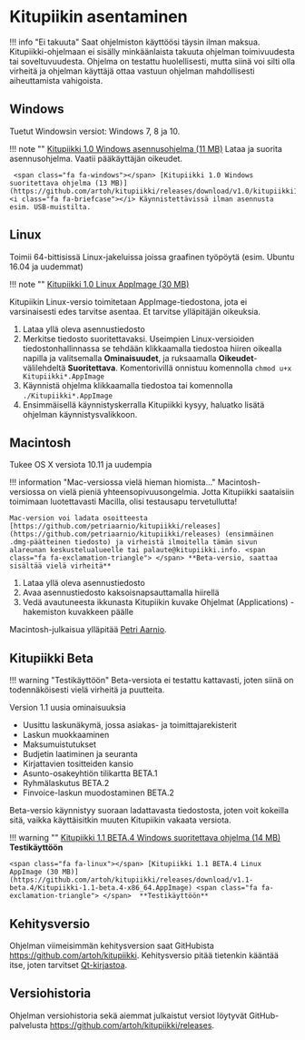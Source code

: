 # Kitupiikin asentaminen

!!! info "Ei takuuta"
    Saat ohjelmiston käyttöösi täysin ilman maksua.
    Kitupiikki-ohjelmaan ei sisälly minkäänlaista takuuta ohjelman toimivuudesta tai soveltuvuudesta. Ohjelma on testattu huolellisesti, mutta siinä voi silti olla virheitä ja ohjelman käyttäjä ottaa vastuun ohjelman mahdollisesti aiheuttamista vahigoista.

## <span class="fa fa-windows"></span> Windows

Tuetut Windowsin versiot: Windows 7, 8 ja 10.

!!! note ""
    <span class="fa fa-windows"></span> [Kitupiikki 1.0 Windows asennusohjelma (11 MB)](https://github.com/artoh/kitupiikki/releases/download/v1.0/kitupiikki-1.0-asennus.exe) <i class="fa fa-laptop"></i> Lataa ja suorita asennusohjelma. <i class="fa fa-user"></i> Vaatii pääkäyttäjän oikeudet.

     <span class="fa fa-windows"></span> [Kitupiikki 1.0 Windows suoritettava ohjelma (13 MB)](https://github.com/artoh/kitupiikki/releases/download/v1.0/kitupiikki1.0.exe) <i class="fa fa-briefcase"></i> Käynnistettävissä ilman asennusta esim. USB-muistilta.


## <span class="fa fa-linux"></span> Linux

Toimii 64-bittisissä Linux-jakeluissa joissa graafinen työpöytä (esim. Ubuntu 16.04 ja uudemmat)

!!! note ""
    <span class="fa fa-linux"></span> [Kitupiikki 1.0 Linux AppImage (30 MB)](https://github.com/artoh/kitupiikki/releases/download/v1.0/Kitupiikki-1.0-x86_64.AppImage)

Kitupiikin Linux-versio toimitetaan AppImage-tiedostona, jota ei varsinaisesti edes tarvitse asentaa. Et tarvitse ylläpitäjän oikeuksia.

1. Lataa yllä oleva asennustiedosto
2. Merkitse tiedosto suoritettavaksi. Useimpien Linux-versioiden tiedostonhallinnassa se tehdään klikkaamalla tiedostoa hiiren oikealla napilla ja valitsemalla **Ominaisuudet**, ja ruksaamalla **Oikeudet**-välilehdeltä **Suoritettava**. Komentorivillä onnistuu komennolla `chmod u+x Kitupiikki*.AppImage`
3. Käynnistä ohjelma klikkaamalla tiedostoa tai komennolla `./Kitupiikki*.AppImage`
4. Ensimmäisellä käynnistyskerralla Kitupiikki kysyy, haluatko lisätä ohjelman käynnistysvalikkoon.


## <span class="fa fa-apple"></span> Macintosh

Tukee OS X versiota 10.11 ja uudempia

!!! information "Mac-versiossa vielä hieman hiomista..."
    Macintosh-versiossa on vielä pieniä yhteensopivuusongelmia. Jotta Kitupiikki saataisiin toimimaan luotettavasti Macilla, olisi testausapu tervetullutta!

    Mac-version voi ladata osoitteesta [https://github.com/petriaarnio/kitupiikki/releases](https://github.com/petriaarnio/kitupiikki/releases) (ensimmäinen .dmg-päätteinen tiedosto) ja virheistä ilmoitella tämän sivun alareunan keskustelualueelle tai palaute@kitupiikki.info. <span class="fa fa-exclamation-triangle"> </span> **Beta-versio, saattaa sisältää vielä virheitä**

<!--
!!! note ""
    <span class="fa fa-linux"></span> [Kitupiikki 1.0 macOS asennuspaketti (15 MB) ](https://github.com/petriaarnio/kitupiikki/releases/download/mac_v1.0.0/Kitupiikki.dmg)  -->

1. Lataa yllä oleva asennustiedosto
2. Avaa asennustiedosto kaksoisnapsauttamalla hiirellä
3. Vedä avautuneesta ikkunasta Kitupiikin kuvake Ohjelmat (Applications) -hakemiston kuvakkeen päälle

Macintosh-julkaisua ylläpitää [Petri Aarnio](https://github.com/petriaarnio).


## <span class="fa fa-exclamation-triangle"></span> Kitupiikki Beta

!!! warning "Testikäyttöön"
    Beta-versiota ei testattu kattavasti, joten siinä on todennäköisesti vielä virheitä ja puutteita.

Version 1.1 uusia ominaisuuksia

- Uusittu laskunäkymä, jossa asiakas- ja toimittajarekisterit
- Laskun muokkaaminen
- Maksumuistutukset
- Budjetin laatiminen ja seuranta
- Kirjattavien tositteiden kansio
- Asunto-osakeyhtiön tilikartta <span class=ver>BETA.1</span>
- Ryhmälaskutus <span class=ver>BETA.2</span>
- Finvoice-laskun muodostaminen <span class=ver>BETA.2</span>

Beta-versio käynnistyy suoraan ladattavasta tiedostosta, joten voit kokeilla sitä, vaikka käyttäisitkin muuten Kitupiikin vakaata versiota.

!!! warning ""
    <span class="fa fa-windows"></span> [Kitupiikki 1.1 BETA.4 Windows suoritettava ohjelma (14 MB)](https://github.com/artoh/kitupiikki/releases/download/v1.1-beta.4/kitupiikki1.1-beta.4.exe) <span class="fa fa-exclamation-triangle"> </span> **Testikäyttöön**

    <span class="fa fa-linux"></span> [Kitupiikki 1.1 BETA.4 Linux AppImage (30 MB)](https://github.com/artoh/kitupiikki/releases/download/v1.1-beta.4/Kitupiikki-1.1-beta.4-x86_64.AppImage) <span class="fa fa-exclamation-triangle"> </span>  **Testikäyttöön**

## Kehitysversio

Ohjelman viimeisimmän kehitysversion saat GitHubista <https://github.com/artoh/kitupiikki>. Kehitysversio pitää tietenkin kääntää itse, joten tarvitset [Qt-kirjastoa](http://qt.io).

## Versiohistoria

Ohjelman versiohistoria sekä aiemmat julkaistut versiot löytyvät GitHub-palvelusta <https://github.com/artoh/kitupiikki/releases>.
